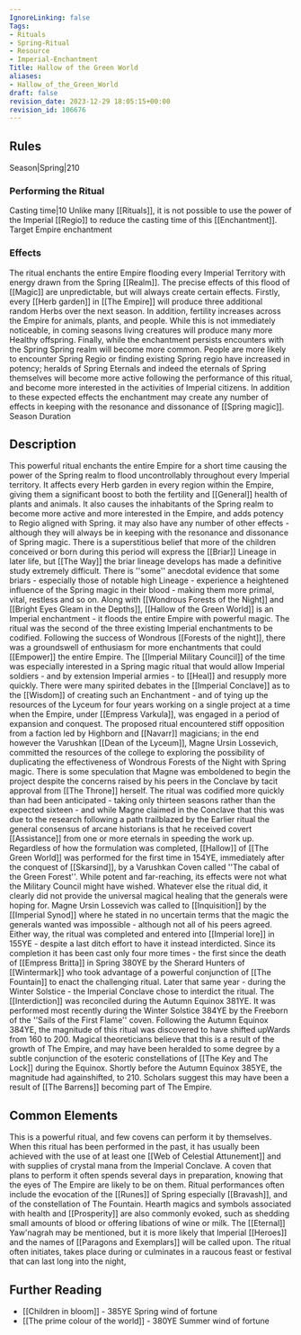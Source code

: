 ```yaml
---
IgnoreLinking: false
Tags:
- Rituals
- Spring-Ritual
- Resource
- Imperial-Enchantment
Title: Hallow of the Green World
aliases:
- Hallow_of_the_Green_World
draft: false
revision_date: 2023-12-29 18:05:15+00:00
revision_id: 106676
---
```


## Rules
Season|Spring|210 
### Performing the Ritual
Casting time|10 Unlike many [[Rituals]], it is not possible to use the power of the Imperial [[Regio]] to reduce the casting time of this [[Enchantment]].
Target Empire
enchantment
### Effects
The ritual enchants the entire Empire flooding every Imperial Territory with energy drawn from the Spring [[Realm]]. The precise effects of this flood of [[Magic]] are unpredictable, but will always create certain effects. 
Firstly, every [[Herb garden]] in [[The Empire]] will produce three additional random Herbs over the next season.
In addition, fertility increases across the Empire for animals, plants, and people. While this is not immediately noticeable, in coming seasons living creatures will produce many more Healthy offspring.
Finally, while the enchantment persists encounters with the Spring Spring realm will become more common. People are more likely to encounter Spring Regio or finding existing Spring regio have increased in potency; heralds of Spring Eternals and indeed the eternals of Spring themselves will become more active following the performance of this ritual, and become more interested in the activities of Imperial citizens.
In addition to these expected effects the enchantment may create any number of effects in keeping with the resonance and dissonance of [[Spring magic]].
Season Duration
## Description
This powerful ritual enchants the entire Empire for a short time causing the power of the Spring realm to flood uncontrollably throughout every Imperial territory. It affects every Herb garden in every region within the Empire, giving them a significant boost to both the fertility and [[General]] health of plants and animals. It also causes the inhabitants of the Spring realm to become more active and more interested in the Empire, and adds potency to Regio aligned with Spring. it may also have any number of other effects - although they will always be in keeping with the resonance and dissonance of Spring magic.
There is a superstitious belief that more of the children conceived or born during this period will express the [[Briar]] Lineage in later life, but [[The Way]] the briar lineage develops has made a definitive study extremely difficult. There is ''some'' anecdotal evidence that some briars - especially those of notable high Lineage - experience a heightened influence of the Spring magic in their blood - making them more primal, vital, restless and so on.
Along with [[Wondrous Forests of the Night]] and [[Bright Eyes Gleam in the Depths]], [[Hallow of the Green World]] is an Imperial enchantment - it floods the entire Empire with powerful magic. The ritual was the second of the three existing Imperial enchantments to be codified. Following the success of Wondrous [[Forests of the night]], there was a groundswell of enthusiasm for more enchantments that could [[Empower]] the entire Empire. The [[Imperial Military Council]] of the time was especially interested in a Spring magic ritual that would allow Imperial soldiers - and by extension Imperial armies - to [[Heal]] and resupply more quickly. There were many spirited debates in the [[Imperial Conclave]] as to the [[Wisdom]] of creating such an Enchantment - and of tying up the resources of the Lyceum for four years working on a single project at a time when the Empire, under [[Empress Varkula]], was engaged in a period of expansion and conquest. The proposed ritual encountered stiff opposition from a faction led by Highborn and [[Navarr]] magicians; in the end however the Varushkan [[Dean of the Lyceum]], Magne Ursin Lossevich, committed the resources of the college to exploring the possibility of duplicating the effectiveness of Wondrous Forests of the Night with Spring magic. There is some speculation that Magne was emboldened to begin the project despite the concerns raised by his peers in the Conclave by tacit approval from [[The Throne]] herself. The ritual was codified more quickly than had been anticipated - taking only thirteen seasons rather than the expected sixteen - and while Magne claimed in the Conclave that this was due to the research following a path trailblazed by the Earlier ritual the general consensus of arcane historians is that he received covert [[Assistance]] from one or more eternals in speeding the work up.
Regardless of how the formulation was completed, [[Hallow]] of [[The Green World]] was performed for the first time in 154YE, immediately after the conquest of [[Skarsind]], by a Varushkan Coven called ''The cabal of the Green Forest''. While potent and far-reaching, its effects were not what the Military Council might have wished. Whatever else the ritual did, it clearly did not provide the universal magical healing that the generals were hoping for. Magne Ursin Lossevich was called to [[Inquisition]] by the [[Imperial Synod]] where he stated in no uncertain terms that the magic the generals wanted was impossible - although not all of his peers agreed. Either way, the ritual was completed and entered into [[Imperial lore]] in 155YE - despite a last ditch effort to have it instead interdicted. 
Since its completion it has been cast only four more times - the first since the death of [[Empress Britta]] in Spring 380YE by the Sherard Hunters of [[Wintermark]] who took advantage of a powerful conjunction of [[The Fountain]] to enact the challenging ritual. Later that same year - during the Winter Solstice - the Imperial Conclave chose to interdict the ritual. The [[Interdiction]] was reconciled during the Autumn Equinox 381YE. It was performed most recently during the Winter Solstice 384YE by the Freeborn of the ''Sails of the First Flame'' coven.
Following the Autumn Equinox 384YE, the magnitude of this ritual was discovered to have shifted upWards from 160 to 200. Magical theoreticians believe that this is a result of the growth of The Empire, and may have been heralded to some degree by a subtle conjunction of the esoteric constellations of [[The Key and The Lock]] during the Equinox.  Shortly before the Autumn Equinox 385YE, the magnitude had againshifted, to 210. Scholars suggest this may have been a result of [[The Barrens]] becoming part of The Empire.
## Common Elements
This is a powerful ritual, and few covens can perform it by themselves. When this ritual has been performed in the past, it has usually been achieved with the use of at least one [[Web of Celestial Attunement]] and with supplies of crystal mana from the Imperial Conclave. A coven that plans to perform it often spends several days in preparation, knowing that the eyes of The Empire are likely to be on them.
Ritual performances often include the evocation of the [[Runes]] of Spring especially [[Bravash]], and of the constellation of The Fountain. Hearth magics and symbols associated with health and [[Prosperity]] are also commonly evoked, such as shedding small amounts of blood or offering libations of wine or milk. The [[Eternal]] Yaw'nagrah may be mentioned, but it is more likely that Imperial [[Heroes]] and the names of [[Paragons and Exemplars]] will be called upon. The ritual often initiates, takes place during or culminates in a raucous feast or festival that can last long into the night,
## Further Reading
* [[Children in bloom]] - 385YE Spring wind of fortune
* [[The prime colour of the world]] - 380YE Summer wind of fortune